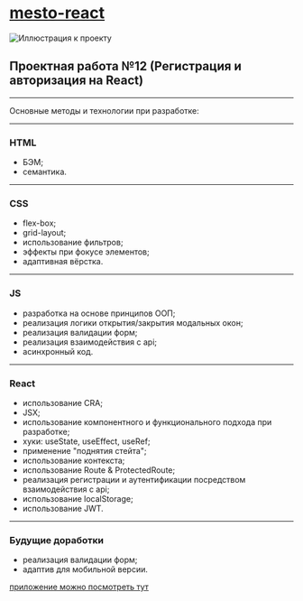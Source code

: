 # [mesto-react](https://goplomah.github.io/react-mesto-auth/)

![Иллюстрация к проекту](https://github.com/goplomah/mesto-react/blob/main/src/images/preview-for-readme.png)

## Проектная работа №12 (Регистрация и авторизация на React)

---

Основные методы и технологии при разработке:

---

### HTML

- БЭМ;
- семантика.

---

### CSS

- flex-box;
- grid-layout;
- использование фильтров;
- эффекты при фокусе элементов;
- адаптивная вёрстка.

---

### JS

- разработка на основе принципов ООП;
- реализация логики открытия/закрытия модальных окон;
- реализация валидации форм;
- реализация взаимодействия с api;
- асинхронный код.

---

### React

- использование CRA;
- JSX;
- использование компонентного и функционального подхода при разработке;
- хуки: useState, useEffect, useRef;
- применение "поднятия стейта";
- использование контекста;
- использование Route & ProtectedRoute;
- реализация регистрации и аутентификации посредством взаимодействия с api;
- использование localStorage;
- использование JWT.

---

### Будущие доработки

- реализация валидации форм;
- адаптив для мобильной версии.

[ приложение можно посмотреть тут](https://goplomah.github.io/react-mesto-auth/)